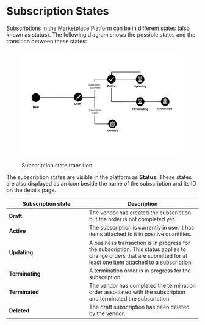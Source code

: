 # Subscription States

Subscriptions in the Marketplace Platform can be in different states (also known as status). The following diagram shows the possible states and the transition between these states:

<figure><img src="../../../.gitbook/assets/Subscriptions.png" alt=""><figcaption><p>Subscription state transition</p></figcaption></figure>

The subscription states are visible in the platform as **Status**. These states are also displayed as an icon beside the name of the subscription and its ID on the details page.&#x20;

<table><thead><tr><th width="196">Subscription state</th><th>Description</th></tr></thead><tbody><tr><td><strong>Draft</strong></td><td>The vendor has created the subscription but the order is not completed yet. </td></tr><tr><td><strong>Active</strong></td><td>The subscription is currently in use. It has items attached to it in positive quantities.</td></tr><tr><td><strong>Updating</strong></td><td>A business transaction is in progress for the subscription. This status applies to change orders that are submitted for at least one item attached to a subscription.</td></tr><tr><td><strong>Terminating</strong></td><td>A termination order is in progress for the subscription.</td></tr><tr><td><strong>Terminated</strong></td><td>The vendor has completed the termination order associated with the subscription and terminated the subscription.</td></tr><tr><td><strong>Deleted</strong></td><td>The draft subscription has been deleted by the vendor.</td></tr></tbody></table>
